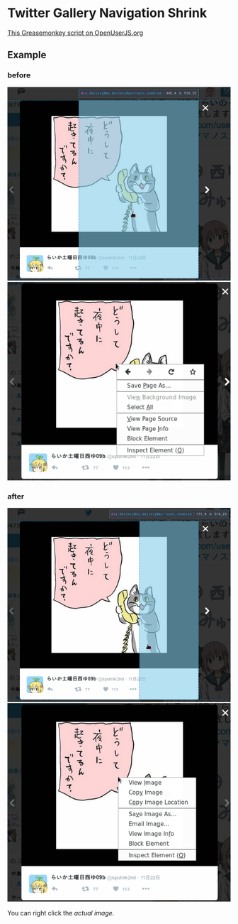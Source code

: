 Twitter Gallery Navigation Shrink
=================================

[This Greasemonkey script on OpenUserJS.org](https://openuserjs.org/scripts/aycabta/Twitter_Gallery_Nav_Shrink)

## Example

### before
![before DOM](before_dom.png)
![before right click](before_r_click.png)

### after
![after DOM](after_dom.png)
![after right click](after_r_click.png)

You can right click the *actual image*.

